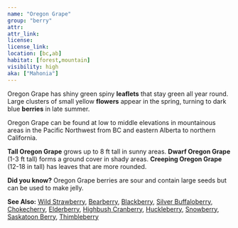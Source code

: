 ```yaml
---
name: "Oregon Grape"
group: "berry"
attr:
attr_link:
license:
license_link:
location: [bc,ab]
habitat: [forest,mountain]
visibility: high
aka: ["Mahonia"]
---
```

Oregon Grape has shiny green spiny **leaflets** that stay green all year round. Large clusters of small yellow **flowers** appear in the spring, turning to dark blue **berries** in late summer.

Oregon Grape can be found at low to middle elevations in mountainous areas in the Pacific Northwest from BC and eastern Alberta to northern California.

**Tall Oregon Grape** grows up to 8 ft tall in sunny areas. **Dwarf Oregon Grape** (1-3 ft tall) forms a ground cover in shady areas. **Creeping Oregon Grape** (12-18 in tall) has leaves that are more rounded.

**Did you know?** Oregon Grape berries are sour and contain large seeds but can be used to make jelly.

<!-- generated, do not edit -->
**See Also:**
[Wild Strawberry](/plants/wildstraw),
[Bearberry](/trees/bear),
[Blackberry](/trees/black),
[Silver Buffaloberry](/trees/buffalo),
[Chokecherry](/trees/choke),
[Elderberry](/trees/elder),
[Highbush Cranberry](/trees/hicran),
[Huckleberry](/trees/huck),
[Snowberry](/trees/snow),
[Saskatoon Berry](/trees/stoon),
[Thimbleberry](/trees/thimble)
